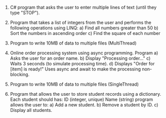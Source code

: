 1. C# program that asks the user to enter multiple lines of text (until they type "STOP").

2. Program that takes a list of integers from the user and performs the following operations using LINQ:
    a) Find all numbers greater than 50
    b) Sort the numbers in ascending order
    c) Find the square of each number

3. Program to write 10MB of data to multiple files (MultiThread)

4. Online order processing system using async programming. Program 
   a) Asks the user for an order name.
   b) Display "Processing order..."
   c) Waits 3 seconds (to simulate processing time).
   d) Displays "Order for [item] is ready!"
   Uses async and await to make the processing non-blocking.
      
5. Program to write 10MB of data to multiple files (SingleThread)
   
6. Program that allows the user to store student records using a dictionary. Each student should has:
    ID (integer, unique)
    Name (string)
    program allows the user to:
    a) Add a new student.
    b) Remove a student by ID.
    c) Display all students.



